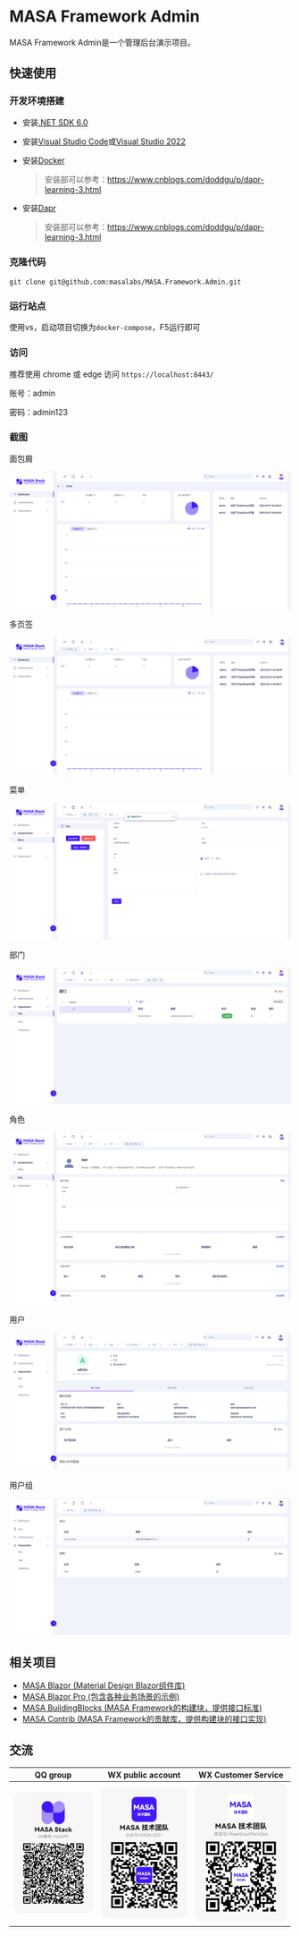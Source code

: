 # MASA Framework Admin

MASA Framework Admin是一个管理后台演示项目。



## 快速使用

### 开发环境搭建

* 安装[.NET SDK 6.0](https://dotnet.microsoft.com/download/dotnet/6.0)
- 安装[Visual Studio Code](https://code.visualstudio.com/Download/)或[Visual Studio 2022](https://docs.microsoft.com/en-us/visualstudio/releases/2022/release-notes)

* 安装[Docker](https://www.docker.com/products/docker-desktop)

  > 安装部可以参考：https://www.cnblogs.com/doddgu/p/dapr-learning-3.html

* 安装[Dapr](https://docs.dapr.io/getting-started/install-dapr-cli/)

  > 安装部可以参考：https://www.cnblogs.com/doddgu/p/dapr-learning-3.html



### 克隆代码

```shell
git clone git@github.com:masalabs/MASA.Framework.Admin.git
```



### 运行站点

使用vs，启动项目切换为`docker-compose`，F5运行即可



### 访问

推荐使用 chrome 或 edge 访问 `https://localhost:8443/`

账号：admin

密码：admin123



### 截图

面包屑

![breadcrum](imgs/screenshot/breadcrum.png)

多页签

![pagetabs](imgs/screenshot/pagetabs.png)

菜单

![menu](imgs/screenshot/menu.png)

部门

![org](imgs/screenshot/org.png)



角色

![role](imgs/screenshot/role.png)

用户

![user](imgs/screenshot/user.png)

用户组

![usergroup](imgs/screenshot/usergroup.png)



## 相关项目

- [MASA Blazor (Material Design Blazor组件库)](https://github.com/BlazorComponent/MASA.Blazor)
- [MASA Blazor Pro (包含各种业务场景的示例)](https://github.com/BlazorComponent/Masa.Blazor.Pro)
- [MASA BuildingBlocks (MASA Framework的构建块，提供接口标准)](https://github.com/masastack/MASA.BuildingBlocks)
- [MASA Contrib (MASA Framework的贡献库，提供构建块的接口实现)](https://github.com/masastack/MASA.Contrib)



## 交流

| QQ group                                         | WX public account                                            | WX Customer Service                                          |
| ------------------------------------------------ | ------------------------------------------------------------ | ------------------------------------------------------------ |
| ![masa.blazor-qq](imgs/masa.blazor-qq-group.png) | ![masa.blazor-weixin](imgs/masa.blazor-wechat-public-account.png) | ![masa.blazor-weixin](imgs/masa.blazor-wechat-customer-service.png) |
